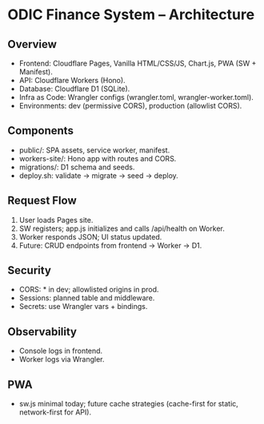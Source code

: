 # ODIC Finance System – Architecture

## Overview
- Frontend: Cloudflare Pages, Vanilla HTML/CSS/JS, Chart.js, PWA (SW + Manifest).
- API: Cloudflare Workers (Hono).
- Database: Cloudflare D1 (SQLite).
- Infra as Code: Wrangler configs (wrangler.toml, wrangler-worker.toml).
- Environments: dev (permissive CORS), production (allowlist CORS).

## Components
- public/: SPA assets, service worker, manifest.
- workers-site/: Hono app with routes and CORS.
- migrations/: D1 schema and seeds.
- deploy.sh: validate -> migrate -> seed -> deploy.

## Request Flow
1) User loads Pages site.
2) SW registers; app.js initializes and calls /api/health on Worker.
3) Worker responds JSON; UI status updated.
4) Future: CRUD endpoints from frontend -> Worker -> D1.

## Security
- CORS: * in dev; allowlisted origins in prod.
- Sessions: planned table and middleware.
- Secrets: use Wrangler vars + bindings.

## Observability
- Console logs in frontend.
- Worker logs via Wrangler.

## PWA
- sw.js minimal today; future cache strategies (cache-first for static, network-first for API).
